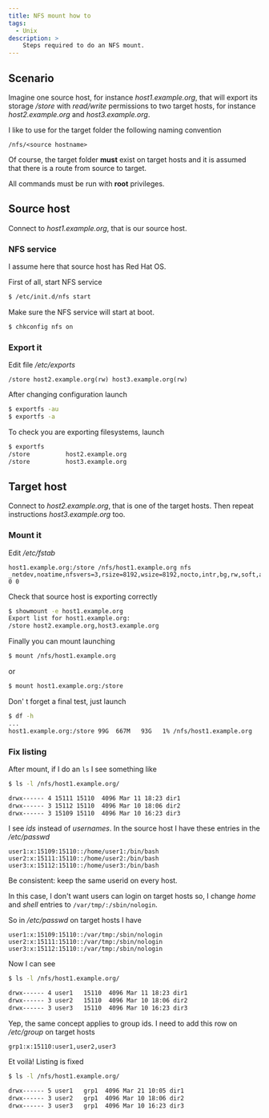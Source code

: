 ```yaml
---
title: NFS mount how to
tags:
  - Unix
description: >
    Steps required to do an NFS mount.
---
```


## Scenario

Imagine one source host, for instance *host1.example.org*, that will export its storage */store* with *read/write* permissions to two target hosts, for instance *host2.example.org* and *host3.example.org*.

I like to use for the target folder the following naming convention

```
/nfs/<source hostname>
```

Of course, the target folder **must** exist on target hosts and it is assumed that there is a route from source to target.

<div class="alert warning">All commands must be run with <strong>root</strong> privileges.</div>


## Source host

Connect to *host1.example.org*, that is our source host.

### NFS service

<div class="alert info">I assume here that source host has Red Hat OS.</div>

First of all, start NFS service

```bash
$ /etc/init.d/nfs start
```

Make sure the NFS service will start at boot.

```bash
$ chkconfig nfs on
```

### Export it

Edit file */etc/exports*

```
/store host2.example.org(rw) host3.example.org(rw)
```

After changing configuration launch

```bash
$ exportfs -au
$ exportfs -a
```

To check you are exporting filesystems, launch

```bash
$ exportfs
/store          host2.example.org
/store          host3.example.org
```

## Target host

Connect to *host2.example.org*, that is one of the target hosts. Then repeat instructions *host3.example.org* too.

### Mount it

Edit */etc/fstab*

```
host1.example.org:/store /nfs/host1.example.org nfs _netdev,noatime,nfsvers=3,rsize=8192,wsize=8192,nocto,intr,bg,rw,soft,actimeo=300 0 0
```

Check that source host is exporting correctly

```bash
$ showmount -e host1.example.org
Export list for host1.example.org:
/store host2.example.org,host3.example.org
```

Finally you can mount launching

```bash
$ mount /nfs/host1.example.org
```
or

```bash
$ mount host1.example.org:/store
```

Don' t forget a final test, just launch

```bash
$ df -h
...
host1.example.org:/store 99G  667M   93G   1% /nfs/host1.example.org
```

### Fix listing

After mount, if I do an `ls` I see something like

```bash
$ ls -l /nfs/host1.example.org/

drwx------ 4 15111 15110  4096 Mar 11 18:23 dir1
drwx------ 3 15112 15110  4096 Mar 10 18:06 dir2
drwx------ 3 15109 15110  4096 Mar 10 16:23 dir3
```

I see *ids* instead of *usernames*. In the source host I have these entries in the */etc/passwd*

```
user1:x:15109:15110::/home/user1:/bin/bash
user2:x:15111:15110::/home/user2:/bin/bash
user3:x:15112:15110::/home/user3:/bin/bash
```

Be consistent: keep the same userid on every host.

In this case, I don't want users can login on target hosts so, I change *home* and *shell* entries to `/var/tmp/:/sbin/nologin`.

So in */etc/passwd* on target hosts I have

```
user1:x:15109:15110::/var/tmp:/sbin/nologin
user2:x:15111:15110::/var/tmp:/sbin/nologin
user3:x:15112:15110::/var/tmp:/sbin/nologin
```

Now I can see

```bash
$ ls -l /nfs/host1.example.org/

drwx------ 4 user1   15110  4096 Mar 11 18:23 dir1
drwx------ 3 user2   15110  4096 Mar 10 18:06 dir2
drwx------ 3 user3   15110  4096 Mar 10 16:23 dir3
```

Yep, the same concept applies to group ids. I need to add this row on */etc/group* on target hosts

```
grp1:x:15110:user1,user2,user3
```

Et voilà! Listing is fixed

```bash
$ ls -l /nfs/host1.example.org/

drwx------ 5 user1   grp1  4096 Mar 21 10:05 dir1
drwx------ 3 user2   grp1  4096 Mar 10 18:06 dir2
drwx------ 3 user3   grp1  4096 Mar 10 16:23 dir3
```

